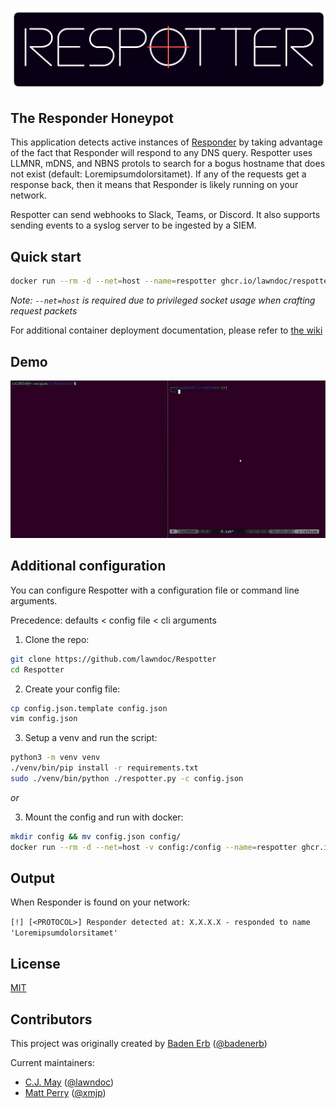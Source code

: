 # ![Respotter](./assets/respotter_logo.png)

## The Responder Honeypot

This application detects active instances of [Responder](https://github.com/lgandx/Responder) by taking advantage of the fact that Responder will respond to any DNS query. Respotter uses LLMNR, mDNS, and NBNS protols to search for a bogus hostname that does not exist (default: Loremipsumdolorsitamet). If any of the requests get a response back, then it means that Responder is likely running on your network.

Respotter can send webhooks to Slack, Teams, or Discord. It also supports sending events to a syslog server to be ingested by a SIEM.

## Quick start

```bash
docker run --rm -d --net=host --name=respotter ghcr.io/lawndoc/respotter:latest
```

*Note: `--net=host` is required due to privileged socket usage when crafting request packets*

For additional container deployment documentation, please refer to [the wiki](https://github.com/lawndoc/Respotter/wiki)

## Demo

![demo gif](./assets/respotter_demo.gif)

## Additional configuration

You can configure Respotter with a configuration file or command line arguments.

Precedence: defaults < config file < cli arguments

1. Clone the repo:

```bash
git clone https://github.com/lawndoc/Respotter
cd Respotter
```

2. Create your config file:

```bash
cp config.json.template config.json
vim config.json
```

3. Setup a venv and run the script:

```bash
python3 -m venv venv
./venv/bin/pip install -r requirements.txt
sudo ./venv/bin/python ./respotter.py -c config.json
```

*or*

3. Mount the config and run with docker:

```bash
mkdir config && mv config.json config/
docker run --rm -d --net=host -v config:/config --name=respotter ghcr.io/lawndoc/respotter:latest -c config/config.json
```

## Output

When Responder is found on your network:

`[!] [<PROTOCOL>] Responder detected at: X.X.X.X - responded to name 'Loremipsumdolorsitamet'`

## License

[MIT](https://choosealicense.com/licenses/mit/)

## Contributors

This project was originally created by [Baden Erb](https://badenerb.com) ([@badenerb](https://github.com/badenerb))

Current maintainers:

* [C.J. May](https://cjmay.info) ([@lawndoc](https://github.com/lawndoc))
* [Matt Perry]() ([@xmjp](https://github.com/xmjp))
